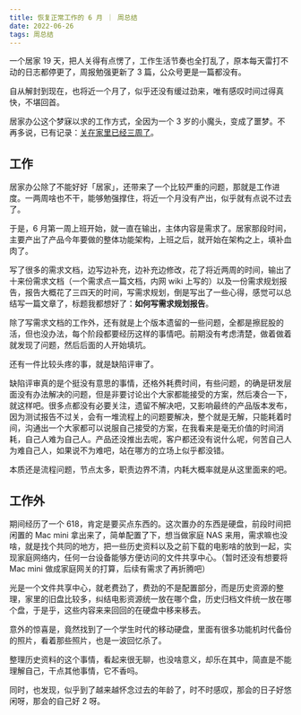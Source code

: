 ```yaml
---
title: 恢复正常工作的 6 月 ｜ 周总结
date: 2022-06-26
tags: 周总结
---
```


一个居家 19 天，把人关得有点愣了，工作生活节奏也全打乱了，原本每天雷打不动的日志都停更了，周报勉强更新了 3 篇，公众号更是一篇都没有。

<!-- more -->

自从解封到现在，也将近一个月了，似乎还没有缓过劲来，唯有感叹时间过得真快，不堪回首。

居家办公这个梦寐以求的工作方式，全因为一个 3 岁的小魔头，变成了噩梦。不再多说，已有记录：[关在家里已经三周了](/2022/05/29/week-summary.html)。

## 工作

居家办公除了不能好好「居家」，还带来了一个比较严重的问题，那就是工作进度。一两周啥也不干，能够勉强撑住，将近一个月没有产出，似乎就有点说不过去了。

于是，6 月第一周上班开始，就一直在输出，主体内容是需求了。居家那段时间，主要产出了产品今年要做的整体功能架构，上班之后，就开始在架构之上，填补血肉了。

写了很多的需求文档，边写边补充，边补充边修改，花了将近两周的时间，输出了十来份需求文档（一个需求点一篇文档，内网 wiki 上写的）以及一份需求规划报告，报告大概花了三四天的时间，写需求规划，倒是写出了一些心得，感觉可以总结写一篇文章了，标题我都想好了：**如何写需求规划报告**。

除了写需求文档的工作外，还有就是上个版本遗留的一些问题，全都是擦屁股的活，但也没办法，每个阶段都要经历这样的事情吧。前期没有考虑清楚，做着做着就发现了问题，然后后面的人开始填坑。

还有一件比较头疼的事，就是缺陷评审了。

缺陷评审真的是个挺没有意思的事情，还格外耗费时间，有些问题，的确是研发层面没有办法解决的问题，但是非要讨论出个大家都能接受的方案，然后凑合一下，就这样吧。很多点都没有必要关注，遗留不解决吧，又影响最终的产品版本发布，因为测试报告不过关，会有一堆流程上的问题要解决，整个就是无解，只能耗着时间，沟通出一个大家都可以说服自己接受的方案，在我看来是毫无价值的时间消耗，自己人难为自己人。产品还没推出去呢，客户都还没有说什么呢，何苦自己人为难自己人，如果说不为难吧，站在哪方的立场上似乎都没错。

本质还是流程问题，节点太多，职责边界不清，内耗大概率就是从这里面来的吧。

## 工作外

期间经历了一个 618，肯定是要买点东西的。这次置办的东西是硬盘，前段时间把闲置的 Mac mini 拿出来了，简单配置了下，想当做家庭 NAS 来用，需求嘛也没啥，就是找个共同的地方，把一些历史资料以及之前下载的电影啥的放到一起，实现家庭网络内，任何一台设备能够方便访问的文件共享中心。（暂时还没有想要将 Mac mini 做成家庭网关的打算，后续有需求了再折腾吧）

光是一个文件共享中心，就老费劲了，费劲的不是配置部分，而是历史资源的整理，家里的旧盘比较多，纠结电影资源统一放在哪个盘，历史归档文件统一放在哪个盘，于是乎，这些内容来来回回的在硬盘中移来移去。

意外的惊喜是，竟然找到了一个学生时代的移动硬盘，里面有很多功能机时代备份的照片，看着那些照片，也是一波回忆杀了。

整理历史资料的这个事情，看起来很无聊，也没啥意义，却乐在其中，简直是不能理解自己，干点其他事情，它不香吗。

同时，也发现，似乎到了越来越怀念过去的年龄了，时不时感叹，那会的日子好悠闲呀，那会的自己好 2 呀。
